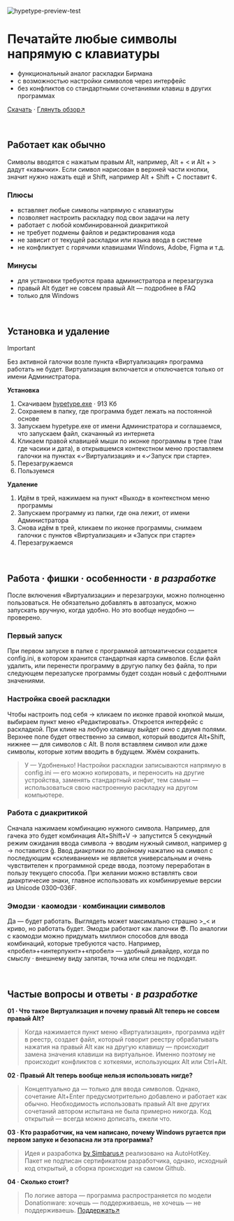 ![hypetype-preview-test](https://s13.gifyu.com/images/SXYU3.gif)

# Печатайте любые символы напрямую с клавиатуры

- функциональный аналог раскладки Бирмана
- с возможностью настройки символов через интерфейс
- без конфликтов со стандартными сочетаниями клавиш в других программах

[Скачать](https://github.com/Simbaruzz/hypetype/releases/download/v0.0.3/hypetype.exe) · [Глянуть обзор↗](https://youtu.be/dQw4w9WgXcQ)


<br>

## Работает как обычно
Символы вводятся с нажатым правым Alt, например, Alt + < и Alt + > дадут «кавычки». Если символ нарисован в верхней части кнопки, значит нужно нажать ещё и Shift, например Alt + Shift + C поставит ¢. 


### Плюсы
- вставляет любые символы напрямую с клавиатуры
- позволяет настроить раскладку под свои задачи на лету
- работает с любой комбинированной диакритикой
- не требует подмены файлов и редактирования кода
- не зависит от текущей раскладки или языка ввода в системе
- не конфликтует с горячими клавишами Windows, Adobe, Figma и т.д.

### Минусы
- для установки требуются права администратора и перезагрузка
- правый Alt будет не совсем правый Alt — подробнее в FAQ
- только для Windows

<br>

## Установка и удаление
> [!IMPORTANT]
> Без активной галочки возле пункта «Виртуализация» программа работать не будет. Виртуализация включается и отключается только от имени Администратора. 

**Установка**
1. Скачиваем [hypetype.exe](https://github.com/Simbaruzz/hypetype/releases/download/v0.0.3/hypetype.exe) · 913 Кб
2. Сохраняем в папку, где программа будет лежать на постоянной основе
3. Запускаем hypetype.exe от имени Администратора и соглашаемся, что запускаем файл, скачанный из интернета
4. Кликаем правой клавишей мыши по иконке программы в трее (там где часики и дата), в открывшемся контекстном меню проставляем галочки на пунктах «✓Виртуализация» и «✓Запуск при старте».
5. Перезагружаемся
6. Пользуемся

 
**Удаление**
1. Идём в трей, нажимаем на пункт «Выход» в контекстном меню программы
2. Запускаем программу из папки, где она лежит, от имени Администратора
3. Снова идём в трей, кликаем по иконке программы, снимаем галочки с пунктов «Виртуализация» и «Запуск при старте»
4. Перезагружаемся

<br>

## Работа · фишки · особенности · _в разработке_
После включения «Виртуализации» и перезагрзуки, можно полноценно пользоваться. Не обязательно добавлять в автозапуск, можно запускать вручную, когда удобно. Но это вообще неудобно — проверено.

### Первый запуск
При первом запуске в папке с программой автоматически создается config.ini, в котором хранится стандартная карта символов. Если файл удалить, или перенести программу в другую папку без файла, то при следующем перезапуске программы будет создан новый с дефолтными значениями. 

### Настройка своей раскладки
Чтобы настроить под себя → кликаем по иконке правой кнопкой мыши, выбираем пункт меню «Редактировать». Откроется интерфейс с раскладкой. При клике на любую клавишу выйдет окно с двумя полями. Верхнее поле будет отвественно за символ, который вводится Alt+Shift, нижнее — для символов с Alt. В поля вставляем символ или даже символы, которые хотим вводить в будущем. Жмём сохранить.
> У — Удобненько! Настройки раскладки записываются напрямую в config.ini — его можно копировать, и переносить на другие устройства, заменять стандартный конфиг, тем самым — использоваться свою настроенную раскладку на другом компьютере.

### Работа с диакритикой
Сначала нажимаем комбинацию нужного символа. Например, для гачека это будет комбинация Alt+Shift+V → запустится 5 секундный режим ожидания ввода символа → вводим нужный символ, например g → поставится ǧ. Ввод диакртики по двойному нажатию на символ с последующим «склеиванием» не является универсальным и очень чувствителен к программной среде ввода, поэтому переработан в пользу текущего способа. При желании можно вставлять свои диакртичесие знаки, главное использовать их комбинируемые версии из Unicode 0300–036F. 

### Эмодзи · каомодзи · комбинации символов
Да — будет работать. Выглядеть может максимально страшно >_< и криво, но работать будет. Эмодзи работают как лапочки 😎.
По аналогии с каомодзи можно придумать миллион способов для ввода комбинаций, которые требуются часто. Например, «пробел»+«интерпукнт»+«пробел» — удобный дивайдер, когда по смыслу · внешнему виду запятая, точка или слеш не подходят.


<br>

## Частые вопросы и ответы · _в разработке_
**01 · Что такое Виртуализация и почему правый Alt теперь не совсем правый Alt?**
> Когда нажимается пункт меню «Виртуализация», программа идёт в реестр, создает файл, который говорит реестру обрабатывать нажатия на правый Alt как на другую клавишу — происходит замена значения клавиши на виртуальное. Именно поэтому не происходит конфликтов с хоткеями, использующих Alt или Ctrl+Alt.

**02 · Правый Alt теперь вообще нельзя использовать нигде?**
> Концептуально да — только для ввода символов. Однако, сочетание Alt+Enter предусмотрительно добавлено и работает как обычно. Необходимость использовать правый Alt вне других сочетаний автором испытана не была примерно никогда. Код открытый — всегда можно дописать, ежели что.

**03 · Кто разработчик, на чем написано, почему Windows ругается при первом запуке и безопасна ли эта программа?**
> Идея и разработка [by Simbarus↗](https://www.simbarus.com/)	 реализовано на AutoHotKey. Пакет не подписан сертификатом разработчика, однако, исходный код открытый, а сборка происходит на самом Github.

**04 · Сколько стоит?**
> По логике автора — программа распространяется по модели Donationware: хочешь — поддерживаешь, не хочешь — не поддерживаешь. [Поддержать↗](https://boosty.to/simbarus/donate)



